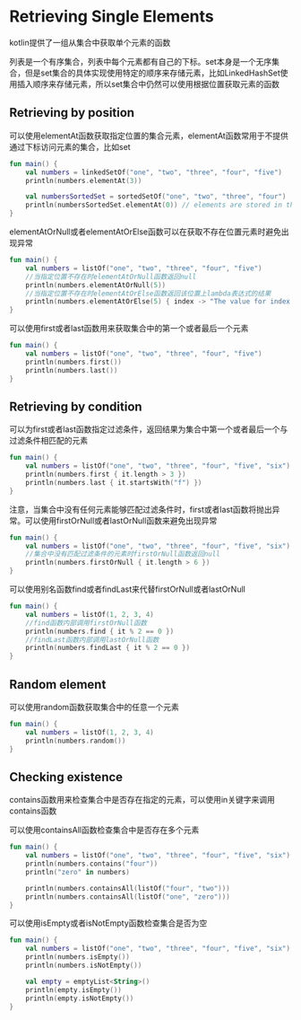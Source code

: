 # Retrieving Single Elements
kotlin提供了一组从集合中获取单个元素的函数

列表是一个有序集合，列表中每个元素都有自己的下标。set本身是一个无序集合，但是set集合的具体实现使用特定的顺序来存储元素，比如LinkedHashSet使用插入顺序来存储元素，所以set集合中仍然可以使用根据位置获取元素的函数

## Retrieving by position
可以使用elementAt函数获取指定位置的集合元素，elementAt函数常用于不提供通过下标访问元素的集合，比如set

```kotlin
fun main() {
    val numbers = linkedSetOf("one", "two", "three", "four", "five")
    println(numbers.elementAt(3))    

    val numbersSortedSet = sortedSetOf("one", "two", "three", "four")
    println(numbersSortedSet.elementAt(0)) // elements are stored in the ascending order
}
```

elementAtOrNull或者elementAtOrElse函数可以在获取不存在位置元素时避免出现异常

```kotlin
fun main() {
    val numbers = listOf("one", "two", "three", "four", "five")
    //当指定位置不存在时elementAtOrNull函数返回null
    println(numbers.elementAtOrNull(5))
    //当指定位置不存在时elementAtOrElse函数返回该位置上lambda表达式的结果
    println(numbers.elementAtOrElse(5) { index -> "The value for index $index is undefined"})
}
```

可以使用first或者last函数用来获取集合中的第一个或者最后一个元素

```kotlin
fun main() {
    val numbers = listOf("one", "two", "three", "four", "five")
    println(numbers.first())    
    println(numbers.last())    
}
```

## Retrieving by condition
可以为first或者last函数指定过滤条件，返回结果为集合中第一个或者最后一个与过滤条件相匹配的元素

```kotlin
fun main() {
    val numbers = listOf("one", "two", "three", "four", "five", "six")
    println(numbers.first { it.length > 3 })
    println(numbers.last { it.startsWith("f") })
}
```

注意，当集合中没有任何元素能够匹配过滤条件时，first或者last函数将抛出异常。可以使用firstOrNull或者lastOrNull函数来避免出现异常

```kotlin
fun main() {
    val numbers = listOf("one", "two", "three", "four", "five", "six")
    //集合中没有匹配过滤条件的元素时firstOrNull函数返回null
    println(numbers.firstOrNull { it.length > 6 })
}
```

可以使用别名函数find或者findLast来代替firstOrNull或者lastOrNull

```kotlin
fun main() {
    val numbers = listOf(1, 2, 3, 4)
    //find函数内部调用firstOrNull函数
    println(numbers.find { it % 2 == 0 })
    //findLast函数内部调用lastOrNull函数
    println(numbers.findLast { it % 2 == 0 })
}
```

## Random element
可以使用random函数获取集合中的任意一个元素

```kotlin
fun main() {
    val numbers = listOf(1, 2, 3, 4)
    println(numbers.random())
}
```

## Checking existence
contains函数用来检查集合中是否存在指定的元素，可以使用in关键字来调用contains函数

可以使用containsAll函数检查集合中是否存在多个元素

```kotlin
fun main() {
    val numbers = listOf("one", "two", "three", "four", "five", "six")
    println(numbers.contains("four"))
    println("zero" in numbers)

    println(numbers.containsAll(listOf("four", "two")))
    println(numbers.containsAll(listOf("one", "zero")))
}
```

可以使用isEmpty或者isNotEmpty函数检查集合是否为空

```kotlin
fun main() {
    val numbers = listOf("one", "two", "three", "four", "five", "six")
    println(numbers.isEmpty())
    println(numbers.isNotEmpty())

    val empty = emptyList<String>()
    println(empty.isEmpty())
    println(empty.isNotEmpty())
}
```

